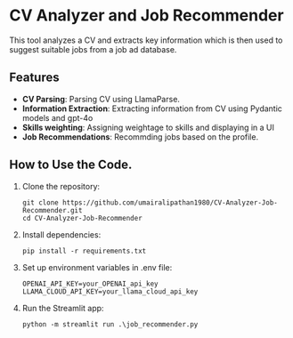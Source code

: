 # CV Analyzer and Job Recommender

This tool analyzes a CV and extracts key information which is then used to suggest suitable jobs from a job ad database. 

## Features

- **CV Parsing**: Parsing CV using LlamaParse.
- **Information Extraction**: Extracting information from CV using Pydantic models and gpt-4o
- **Skills weighting**: Assigning weightage to skills and displaying in a UI
- **Job Recommendations**: Recommding jobs based on the profile.

## How to Use the Code.

1. Clone the repository:
   ```
   git clone https://github.com/umairalipathan1980/CV-Analyzer-Job-Recommender.git
   cd CV-Analyzer-Job-Recommender
   ```

2. Install dependencies:
   ```
   pip install -r requirements.txt
   ```

3. Set up environment variables in .env file:
   ```
   OPENAI_API_KEY=your_OPENAI_api_key
   LLAMA_CLOUD_API_KEY=your_llama_cloud_api_key
   ```

4. Run the Streamlit app:
   ```
   python -m streamlit run .\job_recommender.py
   ```


